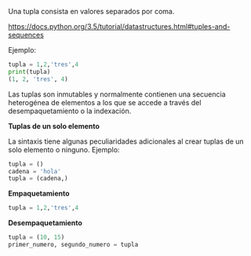 Una tupla consista en valores separados por coma.

https://docs.python.org/3.5/tutorial/datastructures.html#tuples-and-sequences

Ejemplo:
``` python
tupla = 1,2,'tres',4
print(tupla)
(1, 2, 'tres', 4)
```
Las tuplas son inmutables y normalmente contienen una secuencia heterogénea de elementos a los que se accede a través del desempaquetamiento o la indexación.

**Tuplas de un solo elemento**

La sintaxis tiene algunas peculiaridades adicionales al crear tuplas de un solo elemento o ninguno.
Ejemplo:
``` python
tupla = ()
cadena = 'hola'
tupla = (cadena,)
```
**Empaquetamiento**
``` python
tupla = 1,2,'tres',4
```
**Desempaquetamiento**
``` python
tupla = (10, 15)
primer_numero, segundo_numero = tupla
```


